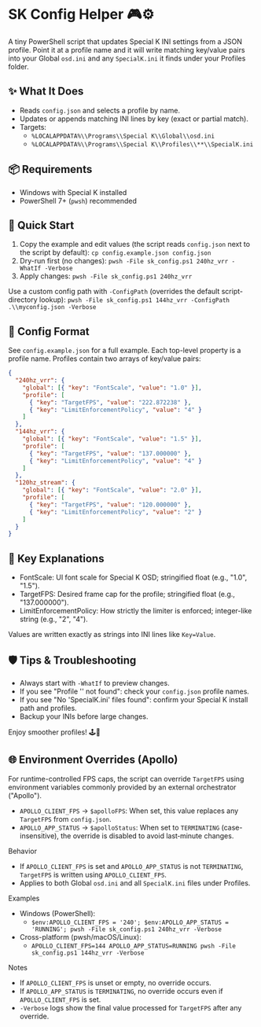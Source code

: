 # SK Config Helper 🎮⚙️

A tiny PowerShell script that updates Special K INI settings from a JSON profile. Point it at a profile name and it will write matching key/value pairs into your Global `osd.ini` and any `SpecialK.ini` it finds under your Profiles folder.

## ✨ What It Does
- Reads `config.json` and selects a profile by name.
- Updates or appends matching INI lines by key (exact or partial match).
- Targets:
  - `%LOCALAPPDATA%\\Programs\\Special K\\Global\\osd.ini`
  - `%LOCALAPPDATA%\\Programs\\Special K\\Profiles\\**\\SpecialK.ini`

## 📦 Requirements
- Windows with Special K installed
- PowerShell 7+ (`pwsh`) recommended

## 🚀 Quick Start
1) Copy the example and edit values (the script reads `config.json` next to the script by default):
   `cp config.example.json config.json`
2) Dry-run first (no changes):
   `pwsh -File sk_config.ps1 240hz_vrr -WhatIf -Verbose`
3) Apply changes:
   `pwsh -File sk_config.ps1 240hz_vrr`

Use a custom config path with `-ConfigPath` (overrides the default script-directory lookup):
`pwsh -File sk_config.ps1 144hz_vrr -ConfigPath .\\myconfig.json -Verbose`

## 🧰 Config Format
See `config.example.json` for a full example. Each top-level property is a profile name. Profiles contain two arrays of key/value pairs:

```json
{
  "240hz_vrr": {
    "global": [{ "key": "FontScale", "value": "1.0" }],
    "profile": [
      { "key": "TargetFPS", "value": "222.872238" },
      { "key": "LimitEnforcementPolicy", "value": "4" }
    ]
  },
  "144hz_vrr": {
    "global": [{ "key": "FontScale", "value": "1.5" }],
    "profile": [
      { "key": "TargetFPS", "value": "137.000000" },
      { "key": "LimitEnforcementPolicy", "value": "4" }
    ]
  },
  "120hz_stream": {
    "global": [{ "key": "FontScale", "value": "2.0" }],
    "profile": [
      { "key": "TargetFPS", "value": "120.000000" },
      { "key": "LimitEnforcementPolicy", "value": "2" }
    ]
  }
}
```

## 🔑 Key Explanations
- FontScale: UI font scale for Special K OSD; stringified float (e.g., "1.0", "1.5").
- TargetFPS: Desired frame cap for the profile; stringified float (e.g., "137.000000").
- LimitEnforcementPolicy: How strictly the limiter is enforced; integer-like string (e.g., "2", "4").

Values are written exactly as strings into INI lines like `Key=Value`.

## 🛡️ Tips & Troubleshooting
- Always start with `-WhatIf` to preview changes.
- If you see "Profile '<name>' not found": check your `config.json` profile names.
- If you see "No 'SpecialK.ini' files found": confirm your Special K install path and profiles.
- Backup your INIs before large changes.

Enjoy smoother profiles! 🕹️💨

## 🌐 Environment Overrides (Apollo)
For runtime-controlled FPS caps, the script can override `TargetFPS` using environment variables commonly provided by an external orchestrator ("Apollo").

- `APOLLO_CLIENT_FPS` → `$apolloFPS`: When set, this value replaces any `TargetFPS` from `config.json`.
- `APOLLO_APP_STATUS` → `$apolloStatus`: When set to `TERMINATING` (case-insensitive), the override is disabled to avoid last‑minute changes.

Behavior
- If `APOLLO_CLIENT_FPS` is set and `APOLLO_APP_STATUS` is not `TERMINATING`, `TargetFPS` is written using `APOLLO_CLIENT_FPS`.
- Applies to both Global `osd.ini` and all `SpecialK.ini` files under Profiles.

Examples
- Windows (PowerShell):
  - ``$env:APOLLO_CLIENT_FPS = '240'; $env:APOLLO_APP_STATUS = 'RUNNING'; pwsh -File sk_config.ps1 240hz_vrr -Verbose``
- Cross-platform (pwsh/macOS/Linux):
  - ``APOLLO_CLIENT_FPS=144 APOLLO_APP_STATUS=RUNNING pwsh -File sk_config.ps1 144hz_vrr -Verbose``

Notes
- If `APOLLO_CLIENT_FPS` is unset or empty, no override occurs.
- If `APOLLO_APP_STATUS` is `TERMINATING`, no override occurs even if `APOLLO_CLIENT_FPS` is set.
- `-Verbose` logs show the final value processed for `TargetFPS` after any override.
